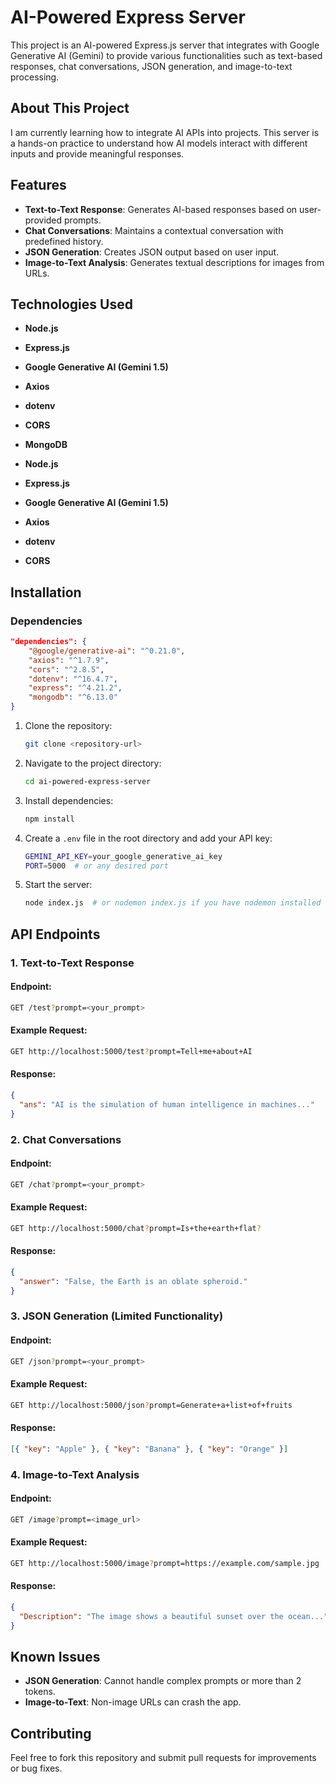 # AI-Powered Express Server

This project is an AI-powered Express.js server that integrates with Google Generative AI (Gemini) to provide various functionalities such as text-based responses, chat conversations, JSON generation, and image-to-text processing.

## About This Project

I am currently learning how to integrate AI APIs into projects. This server is a hands-on practice to understand how AI models interact with different inputs and provide meaningful responses.

## Features

- **Text-to-Text Response**: Generates AI-based responses based on user-provided prompts.
- **Chat Conversations**: Maintains a contextual conversation with predefined history.
- **JSON Generation**: Creates JSON output based on user input.
- **Image-to-Text Analysis**: Generates textual descriptions for images from URLs.

## Technologies Used

- **Node.js**
- **Express.js**
- **Google Generative AI (Gemini 1.5)**
- **Axios**
- **dotenv**
- **CORS**
- **MongoDB**

- **Node.js**
- **Express.js**
- **Google Generative AI (Gemini 1.5)**
- **Axios**
- **dotenv**
- **CORS**

## Installation

### Dependencies

```json
"dependencies": {
    "@google/generative-ai": "^0.21.0",
    "axios": "^1.7.9",
    "cors": "^2.8.5",
    "dotenv": "^16.4.7",
    "express": "^4.21.2",
    "mongodb": "^6.13.0"
}
```

1. Clone the repository:
   ```sh
   git clone <repository-url>
   ```
2. Navigate to the project directory:
   ```sh
   cd ai-powered-express-server
   ```
3. Install dependencies:
   ```sh
   npm install
   ```
4. Create a `.env` file in the root directory and add your API key:
   ```sh
   GEMINI_API_KEY=your_google_generative_ai_key
   PORT=5000  # or any desired port
   ```
5. Start the server:

   ```sh
   node index.js  # or nodemon index.js if you have nodemon installed
   ```

## API Endpoints

### 1. Text-to-Text Response

#### Endpoint:

```sh
GET /test?prompt=<your_prompt>
```

#### Example Request:

```sh
GET http://localhost:5000/test?prompt=Tell+me+about+AI
```

#### Response:

```json
{
  "ans": "AI is the simulation of human intelligence in machines..."
}
```

### 2. Chat Conversations

#### Endpoint:

```sh
GET /chat?prompt=<your_prompt>
```

#### Example Request:

```sh
GET http://localhost:5000/chat?prompt=Is+the+earth+flat?
```

#### Response:

```json
{
  "answer": "False, the Earth is an oblate spheroid."
}
```

### 3. JSON Generation (Limited Functionality)

#### Endpoint:

```sh
GET /json?prompt=<your_prompt>
```

#### Example Request:

```sh
GET http://localhost:5000/json?prompt=Generate+a+list+of+fruits
```

#### Response:

```json
[{ "key": "Apple" }, { "key": "Banana" }, { "key": "Orange" }]
```

### 4. Image-to-Text Analysis

#### Endpoint:

```sh
GET /image?prompt=<image_url>
```

#### Example Request:

```sh
GET http://localhost:5000/image?prompt=https://example.com/sample.jpg
```

#### Response:

```json
{
  "Description": "The image shows a beautiful sunset over the ocean..."
}
```

## Known Issues

- **JSON Generation**: Cannot handle complex prompts or more than 2 tokens.
- **Image-to-Text**: Non-image URLs can crash the app.

## Contributing

Feel free to fork this repository and submit pull requests for improvements or bug fixes.
